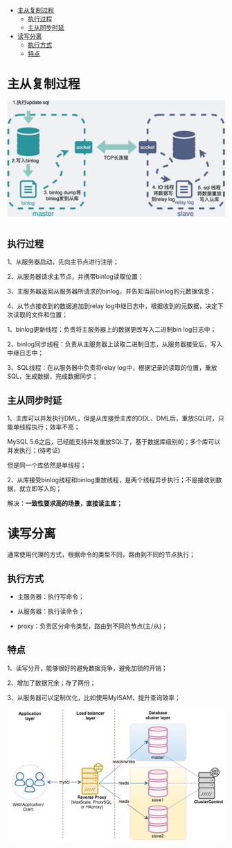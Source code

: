 - [主从复制过程](#主从复制过程)
  - [执行过程](#执行过程)
  - [主从同步时延](#主从同步时延)
- [读写分离](#读写分离)
  - [执行方式](#执行方式)
  - [特点](#特点)

# 主从复制过程
<div align="center">
<img src="../../images/主从同步.png" alt="concurrency" align="middle" style="zoom: 50%;" />
</div>
<br/>

## 执行过程

1、从服务器启动，先向主节点进行注册；

2、从服务器请求主节点，并携带binlog读取位置；

3、主服务器返回从服务器所请求的binlog，并告知当前binlog的元数据信息；

4、从节点接收到的数据追加到relay log中继日志中，根据收到的元数据，决定下次读取的文件和位置；

1、binlog更新线程：负责将主服务器上的数据更改写入二进制bin log日志中；

2、binlog同步线程：负责从主服务器上读取二进制日志，从服务器接受后，写入中继日志中；

3、SQL线程：在从服务器中负责将relay log中，根据记录的读取的位置，重放SQL，生成数据，完成数据同步；

## 主从同步时延

1、主库可以并发执行DML，但是从库接受主库的DDL、DML后，重放SQL时，只能单线程执行；效率不高；

MySQL 5.6之后，已经能支持并发重放SQL了，基于数据库级别的；多个库可以并发执行；(待考证)

但是同一个库依然是单线程；

2、从库接受binlog线程和binlog重放线程，是两个线程异步执行；不是接收到数据，就立即写入的；

解决：**一致性要求高的场景，直接读主库；**

# 读写分离

通常使用代理的方式，根据命令的类型不同，路由到不同的节点执行；

## 执行方式
- 主服务器：执行写命令；

- 从服务器：执行读命令；

- proxy：负责区分命令类型，路由到不同的节点(主/从)；

## 特点

1、读写分开，能够很好的避免数据竞争，避免加锁的开销；

2、增加了数据冗余；存了两份；

3、从服务器可以定制优化，比如使用MyISAM，提升查询效率；

![](../../images/master-slave-proxy.png)